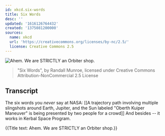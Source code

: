 ```yaml
---
id: xkcd.six-words
title: Six Words
desc: ''
updated: '1616126764432'
created: '1375081200000'
sources:
  name: xkcd
  url: 'https://creativecommons.org/licenses/by-nc/2.5/'
  license: Creative Commons 2.5
---
```

![Ahem. We are STRICTLY an Orbiter shop.](https://imgs.xkcd.com/comics/six_words.png)
> "Six Words", by Randall Munroe, licensed under Creative Commons Attribution-NonCommercial 2.5 License

## Transcript
The six words you *never* say at NASA:
[[A trajectory path involving multiple slingshots around Earth, Jupiter, and the Sun labeled "Oberth Kuiper Maneuver" is being presented by two people for a crowd]]
And besides -- it works in Kerbal Space Program.

{{Title text: Ahem. We are STRICTLY an Orbiter shop.}}
